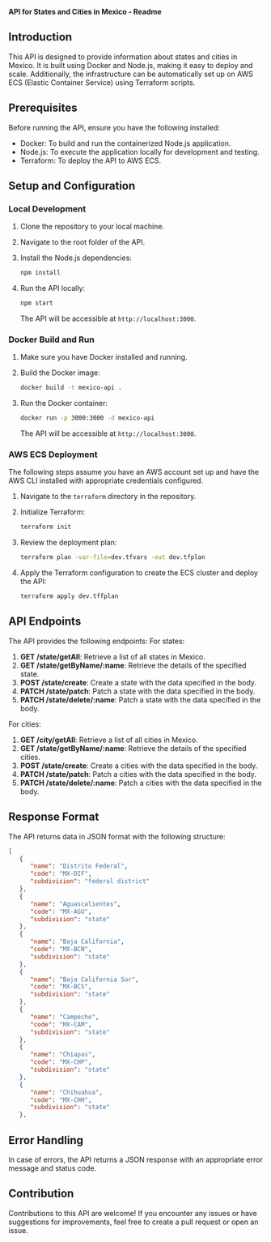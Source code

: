 **API for States and Cities in Mexico - Readme**

## Introduction

This API is designed to provide information about states and cities in Mexico. It is built using Docker and Node.js, making it easy to deploy and scale. Additionally, the infrastructure can be automatically set up on AWS ECS (Elastic Container Service) using Terraform scripts.

## Prerequisites

Before running the API, ensure you have the following installed:

- Docker: To build and run the containerized Node.js application.
- Node.js: To execute the application locally for development and testing.
- Terraform: To deploy the API to AWS ECS.

## Setup and Configuration

### Local Development

1. Clone the repository to your local machine.
2. Navigate to the root folder of the API.
3. Install the Node.js dependencies:

   ```bash
   npm install
   ```

4. Run the API locally:

   ```bash
   npm start
   ```

   The API will be accessible at `http://localhost:3000`.

### Docker Build and Run

1. Make sure you have Docker installed and running.
2. Build the Docker image:

   ```bash
   docker build -t mexico-api .
   ```

3. Run the Docker container:

   ```bash
   docker run -p 3000:3000 -d mexico-api
   ```

   The API will be accessible at `http://localhost:3000`.

### AWS ECS Deployment

The following steps assume you have an AWS account set up and have the AWS CLI installed with appropriate credentials configured.

1. Navigate to the `terraform` directory in the repository.
2. Initialize Terraform:

   ```bash
   terraform init
   ```

3. Review the deployment plan:

   ```bash
   terraform plan -var-file=dev.tfvars -out dev.tfplan
   ```

4. Apply the Terraform configuration to create the ECS cluster and deploy the API:

   ```bash
   terraform apply dev.tffplan
   ```

## API Endpoints

The API provides the following endpoints:
For states:

1. **GET /state/getAll**: Retrieve a list of all states in Mexico.
2. **GET /state/getByName/:name**: Retrieve the details of the specified state.
3. **POST /state/create**: Create a state with the data specified in the body.
4. **PATCH /state/patch**: Patch a state with the data specified in the body.
5. **PATCH /state/delete/:name**: Patch a state with the data specified in the body.

For cities:

1. **GET /city/getAll**: Retrieve a list of all cities in Mexico.
2. **GET /state/getByName/:name**: Retrieve the details of the specified cities.
3. **POST /state/create**: Create a cities with the data specified in the body.
4. **PATCH /state/patch**: Patch a cities with the data specified in the body.
5. **PATCH /state/delete/:name**: Patch a cities with the data specified in the body.

## Response Format

The API returns data in JSON format with the following structure:

```json
[
   {
      "name": "Distrito Federal",
      "code": "MX-DIF",
      "subdivision": "federal district"
   },
   {
      "name": "Aguascalientes",
      "code": "MX-AGU",
      "subdivision": "state"
   },
   {
      "name": "Baja California",
      "code": "MX-BCN",
      "subdivision": "state"
   },
   {
      "name": "Baja California Sur",
      "code": "MX-BCS",
      "subdivision": "state"
   },
   {
      "name": "Campeche",
      "code": "MX-CAM",
      "subdivision": "state"
   },
   {
      "name": "Chiapas",
      "code": "MX-CHP",
      "subdivision": "state"
   },
   {
      "name": "Chihuahua",
      "code": "MX-CHH",
      "subdivision": "state"
   },
```

## Error Handling

In case of errors, the API returns a JSON response with an appropriate error message and status code.

## Contribution

Contributions to this API are welcome! If you encounter any issues or have suggestions for improvements, feel free to create a pull request or open an issue.
